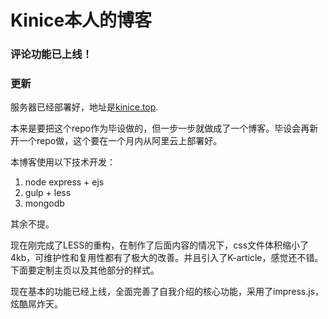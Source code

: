 # Kinice本人的博客

### 评论功能已上线！

### 更新

服务器已经部署好，地址是[kinice.top](http://www.kinice.top).

本来是要把这个repo作为毕设做的，但一步一步就做成了一个博客。毕设会再新开一个repo做，这个要在一个月内从阿里云上部署好。

本博客使用以下技术开发：

1. node express + ejs
2. gulp + less 
3. mongodb

其余不提。

现在刚完成了LESS的重构，在制作了后面内容的情况下，css文件体积缩小了4kb，可维护性和复用性都有了极大的改善。并且引入了K-article，感觉还不错。下面要定制主页以及其他部分的样式。

现在基本的功能已经上线，全面完善了自我介绍的核心功能，采用了impress.js，炫酷屌炸天。
